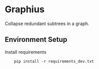 # Graphius

Collapse redundant subtrees in a graph.

## Environment Setup
Install requirements
```
    pip install -r requirements_dev.txt
```
